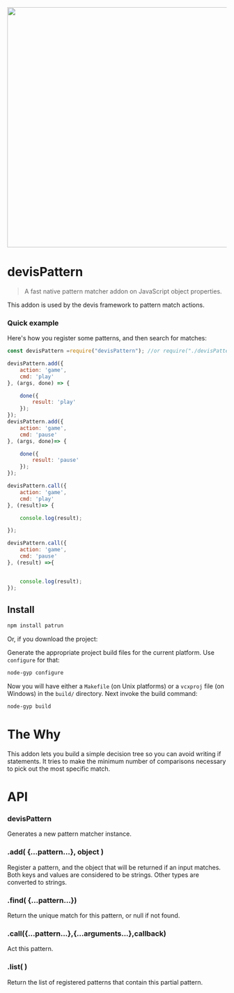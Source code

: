 <img src="http://gdurl.com/PeQp" width="550"/>


# devisPattern
>A fast native pattern matcher addon on JavaScript object properties.

This addon is used by the devis framework to pattern match actions.

### Quick example
Here's how you register some patterns, and then search for matches:

```JavaScript
const devisPattern =require("devisPattern"); //or require("./devisPattern/devisPattern"); if you download the project 

devisPattern.add({
    action: 'game',
    cmd: 'play'
}, (args, done) => {

    done({
        result: 'play'
    });
});
devisPattern.add({
    action: 'game',
    cmd: 'pause'
}, (args, done)=> {

    done({
        result: 'pause'
    });
});

devisPattern.call({
    action: 'game',
    cmd: 'play'
}, (result)=> {

    console.log(result);

});

devisPattern.call({
    action: 'game',
    cmd: 'pause'
}, (result) =>{


    console.log(result);
});

```

## Install

```sh
npm install patrun
```
Or, if you download the project:

Generate the appropriate project build files for the current platform. Use `configure` for that:
```sh
node-gyp configure
```
Now you will have either a `Makefile` (on Unix platforms) or a `vcxproj` file (on Windows) in the `build/` directory. Next invoke the build command:
```sh
node-gyp build
```
# The Why

This addon lets you build a simple decision tree so you can avoid writing if statements. It tries to make the minimum number of comparisons necessary to pick out the most specific match.

# API

### devisPattern

Generates a new pattern matcher instance. 


### .add( {...pattern...}, object )

Register a pattern, and the object that will be returned if an input
matches.  Both keys and values are considered to be strings. Other
types are converted to strings.

### .find( {...pattern...})

Return the unique match for this pattern, or null if not found. 

### .call({...pattern...},{...arguments...},callback)

Act this pattern.

### .list( )

Return the list of registered patterns that contain this partial
pattern.
